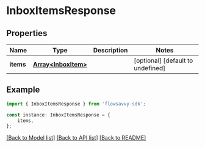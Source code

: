 # InboxItemsResponse


## Properties

Name | Type | Description | Notes
------------ | ------------- | ------------- | -------------
**items** | [**Array&lt;InboxItem&gt;**](InboxItem.md) |  | [optional] [default to undefined]

## Example

```typescript
import { InboxItemsResponse } from 'flowsavvy-sdk';

const instance: InboxItemsResponse = {
    items,
};
```

[[Back to Model list]](../README.md#documentation-for-models) [[Back to API list]](../README.md#documentation-for-api-endpoints) [[Back to README]](../README.md)
